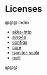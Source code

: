 # Licenses

@@@ index

* [akka-http](akka-http.md)
* [avro4s](avro4s.md)
* [configs](configs.md)
* [core](core.md)
* [jsoniter-scala](jsoniter-scala.md)
* [quill](quill.md)

@@@
